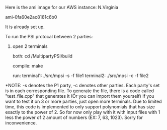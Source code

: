 Here is the ami image for our AWS instance:
N.Virginia

ami-0fa60e2ac8161c6b0

It is already set up. 

To run the PSI protocal between 2 parties:

1) open 2 terminals

    both:
	cd /MultipartyPSI/build 

    compile:
	make

    run:
	terminal1: ./src/mpsi -s -f file1
	terminal2: ./src/mpsi -c -f file2






*NOTE: -s denotes the P1 party, -c denotes other parties. Each party's set is in each corresponding file. To generate the file, there is a code called "test_file.cpp" that generates it (Or you can import them yourself)
	If you want to test it on 3 or more parties, just open more terminals.
	Due to limited time, this code is implemented to only support polynomials that has size exactly to the power of 2. So for now only play with it with input files with 1 less the power of 2 amount of numbers (EX: 7, 63, 1023).
	Sorry for inconvenience.
	




